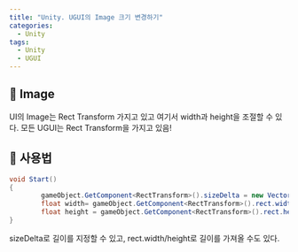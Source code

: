 ```yaml
---
title: "Unity. UGUI의 Image 크기 변경하기"
categories:
  - Unity
tags:
  - Unity
  - UGUI
---
```


## 🌟 Image

UI의 Image는 Rect Transform 가지고 있고 여기서 width과 height을 조절할 수 있다. 모든 UGUI는 Rect Transform을 가지고 있음!

## 🌟 사용법

```c#
void Start()
{
        gameObject.GetComponent<RectTransform>().sizeDelta = new Vector2(100, 100); //width과 height 한 번에 지정
        float width= gameObject.GetComponent<RectTransform>().rect.width; //길이 가져오기
        float height = gameObject.GetComponent<RectTransform>().rect.height;
}
```

sizeDelta로 길이를 지정할 수 있고, rect.width/height로 길이를 가져올 수도 있다.